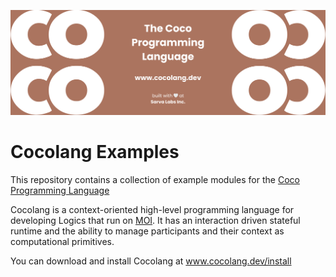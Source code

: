 ![banner](banner.png)

# Cocolang Examples

This repository contains a collection of example modules for the
[Coco Programming Language](https://www.cocolang.dev)

Cocolang is a context-oriented high-level programming language for
developing Logics that run on [MOI](https://www.moi.technology).
It has an interaction driven stateful runtime and the ability to
manage participants and their context as computational primitives.

You can download and install Cocolang at www.cocolang.dev/install

